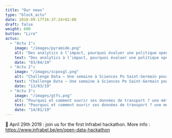 ```yaml
---
title: "Our news"
type: "block_actu"
date: 2018-09-17T16:37:24+02:00
draft: false
weight: 600
button: "Lire"
actus:
  - "Actu 1":
    image: "/images/pyramide.png"
    alt: "Des analytics à l’impact, pourquoi évaluer une politique open data ?"
    text: "Des analytics à l’impact, pourquoi évaluer une politique open data ?"
    date: "03/04/19"
  - "Actu 2":
    image: "/images/scposgl.png"
    alt: "Challenge Data — Une semaine à Sciences Po Saint-Germain pour concevoir des usages autour de données ouvertes !"
    text: "Challenge Data — Une semaine à Sciences Po Saint-Germain pour concevoir des usages autour de données ouvertes !"
    date: "13/03/19"
  - "Actu 3":
    image: "/images/gtfs.png"
    alt: "Pourquoi et comment ouvrir ses données de transport ? une méthode simple en 3 étapes"
    text: "Pourquoi et comment ouvrir ses données de transport ? une méthode simple en 3 étapes"
    date: "14/01/19"
---
```


📆 April 29th 2019 : join us for the first Infrabel hackathon. More info : https://www.infrabel.be/en/open-data-hackathon

